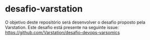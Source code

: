 # desafio-varstation
O objetivo deste repositório será desenvolver o desafio proposto pela Varstation. Este desafio está presente na seguinte issue: https://github.com/Varstation/desafio-devops-varsomics
